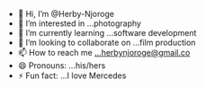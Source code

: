 - 👋 Hi, I’m @Herby-Njoroge
- 👀 I’m interested in ...photography
- 🌱 I’m currently learning ...software development
- 💞️ I’m looking to collaborate on ...film production
- 📫 How to reach me ...herbynjoroge@gmail.co
- 😄 Pronouns: ...his/hers
- ⚡ Fun fact: ...I love Mercedes

<!---
Herby-Njoroge/Herby-Njoroge is a ✨ special ✨ repository because its `README.md` (this file) appears on your GitHub profile.
You can click the Preview link to take a look at your changes.
--->
